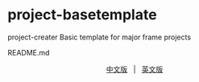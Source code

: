 # project-basetemplate

project-creater Basic template for major frame projects

README.md

<center> <a href="https://github.com/webxmsj/project-basetemplate/blob/master/README-CN.md">中文版</a>&nbsp;&nbsp;&nbsp;|&nbsp;&nbsp;&nbsp;<a href="https://github.com/webxmsj/project-basetemplate/blob/master/README.md">英文版</a></center>
